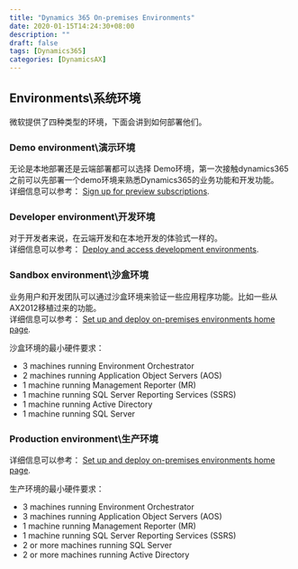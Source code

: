 ```yaml
---
title: "Dynamics 365 On-premises Environments"
date: 2020-01-15T14:24:30+08:00
description: ""
draft: false
tags: [Dynamics365]
categories: [DynamicsAX]
---
```

<!--more-->

## Environments\系统环境

微软提供了四种类型的环境，下面会讲到如何部署他们。

### Demo environment\演示环境

无论是本地部署还是云端部署都可以选择 Demo环境，第一次接触dynamics365之前可以先部署一个demo环境来熟悉Dynamics365的业务功能和开发功能。		
详细信息可以参考： [Sign up for preview subscriptions](https://docs.microsoft.com/en-us/dynamics365/fin-ops-core/dev-itpro/dev-tools/sign-up-preview-subscription).

### Developer environment\开发环境

对于开发者来说，在云端开发和在本地开发的体验式一样的。		
详细信息可以参考： [Deploy and access development environments](https://docs.microsoft.com/en-us/dynamics365/fin-ops-core/dev-itpro/dev-tools/access-instances).

### Sandbox environment\沙盒环境

业务用户和开发团队可以通过沙盒环境来验证一些应用程序功能。比如一些从AX2012移植过来的功能。		
详细信息可以参考： [Set up and deploy on-premises environments home page](https://docs.microsoft.com/en-us/dynamics365/fin-ops-core/dev-itpro/deployment/setup-deploy-on-premises-environments).

沙盒环境的最小硬件要求：

- 3 machines running Environment Orchestrator
- 2 machines running Application Object Servers (AOS)
- 1 machine running Management Reporter (MR)
- 1 machine running SQL Server Reporting Services (SSRS)
- 1 machine running Active Directory
- 1 machine running SQL Server

### Production environment\生产环境
详细信息可以参考： [Set up and deploy on-premises environments home page](https://docs.microsoft.com/en-us/dynamics365/fin-ops-core/dev-itpro/deployment/setup-deploy-on-premises-environments).

生产环境的最小硬件要求：

- 3 machines running Environment Orchestrator
- 3 machines running Application Object Servers (AOS)
- 1 machine running Management Reporter (MR)
- 1 machine running SQL Server Reporting Services (SSRS)
- 2 or more machines running SQL Server
- 2 or more machines running Active Directory